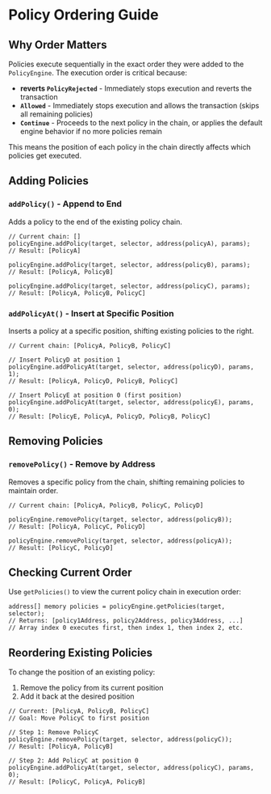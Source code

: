 # Policy Ordering Guide

## Why Order Matters

Policies execute sequentially in the exact order they were added to the `PolicyEngine`. The execution order is critical because:

- **reverts `PolicyRejected`** - Immediately stops execution and reverts the transaction
- **`Allowed`** - Immediately stops execution and allows the transaction (skips all remaining policies)
- **`Continue`** - Proceeds to the next policy in the chain, or applies the default engine behavior if no more policies remain

This means the position of each policy in the chain directly affects which policies get executed.

## Adding Policies

### `addPolicy()` - Append to End

Adds a policy to the end of the existing policy chain.

```solidity
// Current chain: []
policyEngine.addPolicy(target, selector, address(policyA), params);
// Result: [PolicyA]

policyEngine.addPolicy(target, selector, address(policyB), params);
// Result: [PolicyA, PolicyB]

policyEngine.addPolicy(target, selector, address(policyC), params);
// Result: [PolicyA, PolicyB, PolicyC]
```

### `addPolicyAt()` - Insert at Specific Position

Inserts a policy at a specific position, shifting existing policies to the right.

```solidity
// Current chain: [PolicyA, PolicyB, PolicyC]

// Insert PolicyD at position 1
policyEngine.addPolicyAt(target, selector, address(policyD), params, 1);
// Result: [PolicyA, PolicyD, PolicyB, PolicyC]

// Insert PolicyE at position 0 (first position)
policyEngine.addPolicyAt(target, selector, address(policyE), params, 0);
// Result: [PolicyE, PolicyA, PolicyD, PolicyB, PolicyC]
```

## Removing Policies

### `removePolicy()` - Remove by Address

Removes a specific policy from the chain, shifting remaining policies to maintain order.

```solidity
// Current chain: [PolicyA, PolicyB, PolicyC, PolicyD]

policyEngine.removePolicy(target, selector, address(policyB));
// Result: [PolicyA, PolicyC, PolicyD]

policyEngine.removePolicy(target, selector, address(policyA));
// Result: [PolicyC, PolicyD]
```

## Checking Current Order

Use `getPolicies()` to view the current policy chain in execution order:

```solidity
address[] memory policies = policyEngine.getPolicies(target, selector);
// Returns: [policy1Address, policy2Address, policy3Address, ...]
// Array index 0 executes first, then index 1, then index 2, etc.
```

## Reordering Existing Policies

To change the position of an existing policy:

1. Remove the policy from its current position
2. Add it back at the desired position

```solidity
// Current: [PolicyA, PolicyB, PolicyC]
// Goal: Move PolicyC to first position

// Step 1: Remove PolicyC
policyEngine.removePolicy(target, selector, address(policyC));
// Result: [PolicyA, PolicyB]

// Step 2: Add PolicyC at position 0
policyEngine.addPolicyAt(target, selector, address(policyC), params, 0);
// Result: [PolicyC, PolicyA, PolicyB]
```
